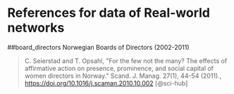 # References for data of Real-world networks
##board_directors
Norwegian Boards of Directors (2002-2011)
> C. Seierstad and T. Opsahl, "For the few not the many? The effects of affirmative action on presence, prominence, and social capital of women directors in Norway." Scand. J. Manag. 27(1), 44-54 (2011)., https://doi.org/10.1016/j.scaman.2010.10.002 [@sci-hub]
